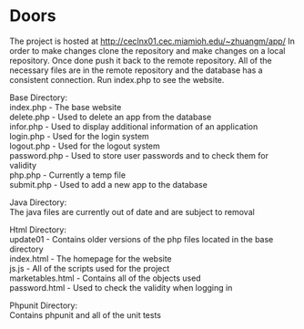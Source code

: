 # Doors

The project is hosted at http://ceclnx01.cec.miamioh.edu/~zhuangm/app/
In order to make changes clone the repository and make changes on a local repository. Once done push it back to the remote repository. All of the necessary files are in the remote repository and the database has a consistent connection. Run index.php to see the website.

Base Directory:\
index.php - The base website\
delete.php - Used to delete an app from the database\
infor.php - Used to display additional information of an application\
login.php - Used for the login system\
logout.php - Used for the logout system\
password.php - Used to store user passwords and to check them for validity\
php.php - Currently a temp file\
submit.php - Used to add a new app to the database

Java Directory:\
The java files are currently out of date and are subject to removal

Html Directory:\
update01 - Contains older versions of the php files located in the base directory\
index.html - The homepage for the website\
js.js - All of the scripts used for the project\
marketables.html - Contains all of the objects used\
password.html - Used to check the validity when logging in

Phpunit Directory:\
Contains phpunit and all of the unit tests
